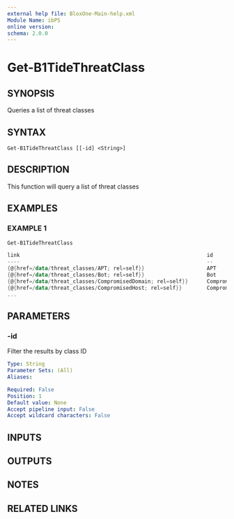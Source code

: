 ```yaml
---
external help file: BloxOne-Main-help.xml
Module Name: ibPS
online version:
schema: 2.0.0
---
```


# Get-B1TideThreatClass

## SYNOPSIS
Queries a list of threat classes

## SYNTAX

```
Get-B1TideThreatClass [[-id] <String>]
```

## DESCRIPTION
This function will query a list of threat classes

## EXAMPLES

### EXAMPLE 1
```powershell
Get-B1TideThreatClass

link                                                            id                     name                      updated
----                                                            --                     ----                      -------
{@{href=/data/threat_classes/APT; rel=self}}                    APT                    APT                       3/2/2016 6:57:24PM
{@{href=/data/threat_classes/Bot; rel=self}}                    Bot                    Bot                       3/2/2016 6:57:24PM
{@{href=/data/threat_classes/CompromisedDomain; rel=self}}      CompromisedDomain      Compromised Domain        
{@{href=/data/threat_classes/CompromisedHost; rel=self}}        CompromisedHost        Compromised Host          
...
```

## PARAMETERS

### -id
Filter the results by class ID

```yaml
Type: String
Parameter Sets: (All)
Aliases:

Required: False
Position: 1
Default value: None
Accept pipeline input: False
Accept wildcard characters: False
```

## INPUTS

## OUTPUTS

## NOTES

## RELATED LINKS
